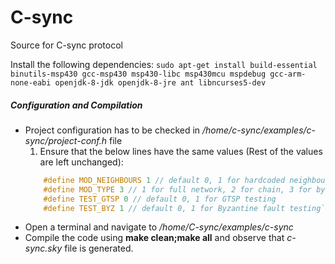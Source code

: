 # C-sync
Source for C-sync protocol

Install the following dependencies: 
```sudo apt-get install build-essential binutils-msp430 gcc-msp430 msp430-libc msp430mcu mspdebug gcc-arm-none-eabi openjdk-8-jdk openjdk-8-jre ant libncurses5-dev```



##### Configuration and Compilation
* Project configuration has to be checked in */home/c-sync/examples/c-sync/project-conf.h* file
	1.  Ensure that the below lines have the same values (Rest of the values are left unchanged):
	```C
		#define MOD_NEIGHBOURS 1 // default 0, 1 for hardcoded neighbours to create topologies
		#define MOD_TYPE 3 // 1 for full network, 2 for chain, 3 for byzantine testing
		#define TEST_GTSP 0 // default 0, 1 for GTSP testing
		#define TEST_BYZ 1 // default 0, 1 for Byzantine fault testing```
* Open a terminal and navigate to */home/C-sync/examples/c-sync*
* Compile the code using **make clean;make all** and observe that *c-sync.sky* file is generated.

